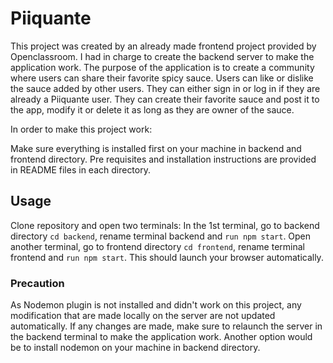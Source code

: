 # Piiquante #

This project was created by an already made frontend project provided by Openclassroom. I had in charge to create the backend server to make the application work. The purpose of the application is to create a community where users can share their favorite spicy sauce. Users can like or dislike the sauce added by other users. 
They can either sign in or log in if they are already a Piiquante user. They can create their favorite sauce and post it to the app, modify it or delete it as long as they are owner of the sauce. 

In order to make this project work:

Make sure everything is installed first on your machine in backend and frontend directory. 
Pre requisites and installation instructions are provided in README files in each directory. 

## Usage ##

Clone repository and open two terminals:
In the 1st terminal, go to backend directory `cd backend`, rename terminal backend and `run npm start`.
Open another terminal,  go to frontend directory `cd frontend`, rename terminal frontend and `run npm start`. 
This should launch your browser automatically. 

### Precaution ###

As Nodemon plugin is not installed and didn't work on this project, any modification that are made locally on the server are not updated automatically. 
If any changes are made, make sure to relaunch the server in the backend terminal to make the application work. Another option would be to install nodemon on your machine in backend directory. 


